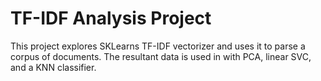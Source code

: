 # TF-IDF Analysis Project

This project explores SKLearns TF-IDF vectorizer and uses it to parse a corpus of documents.  The resultant data is used in 
with PCA, linear SVC, and a KNN classifier.  
